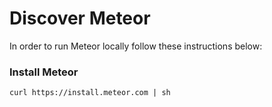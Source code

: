 # Discover Meteor

In order to run Meteor locally follow these instructions below:

### Install Meteor

```html
curl https://install.meteor.com | sh
```
